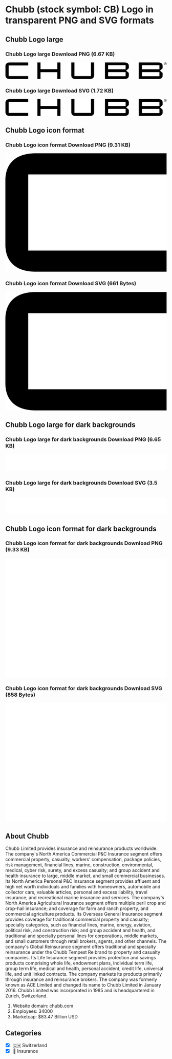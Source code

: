 # Chubb (stock symbol: CB) Logo in transparent PNG and SVG formats

## Chubb Logo large

### Chubb Logo large Download PNG (6.67 KB)

![Chubb Logo large Download PNG (6.67 KB)](/img/orig/CB_BIG-ea84b361.png)

### Chubb Logo large Download SVG (1.72 KB)

![Chubb Logo large Download SVG (1.72 KB)](/img/orig/CB_BIG-be581ee6.svg)

## Chubb Logo icon format

### Chubb Logo icon format Download PNG (9.31 KB)

![Chubb Logo icon format Download PNG (9.31 KB)](/img/orig/CB-f934339b.png)

### Chubb Logo icon format Download SVG (661 Bytes)

![Chubb Logo icon format Download SVG (661 Bytes)](/img/orig/CB-c64ff053.svg)

## Chubb Logo large for dark backgrounds

### Chubb Logo large for dark backgrounds Download PNG (6.65 KB)

![Chubb Logo large for dark backgrounds Download PNG (6.65 KB)](/img/orig/CB_BIG.D-7f4bcb52.png)

### Chubb Logo large for dark backgrounds Download SVG (3.5 KB)

![Chubb Logo large for dark backgrounds Download SVG (3.5 KB)](/img/orig/CB_BIG.D-2c7a76a6.svg)

## Chubb Logo icon format for dark backgrounds

### Chubb Logo icon format for dark backgrounds Download PNG (9.33 KB)

![Chubb Logo icon format for dark backgrounds Download PNG (9.33 KB)](/img/orig/CB.D-67c98712.png)

### Chubb Logo icon format for dark backgrounds Download SVG (858 Bytes)

![Chubb Logo icon format for dark backgrounds Download SVG (858 Bytes)](/img/orig/CB.D-5097a889.svg)

## About Chubb

Chubb Limited provides insurance and reinsurance products worldwide. The company's North America Commercial P&C Insurance segment offers commercial property, casualty, workers' compensation, package policies, risk management, financial lines, marine, construction, environmental, medical, cyber risk, surety, and excess casualty; and group accident and health insurance to large, middle market, and small commercial businesses. Its North America Personal P&C Insurance segment provides affluent and high net worth individuals and families with homeowners, automobile and collector cars, valuable articles, personal and excess liability, travel insurance, and recreational marine insurance and services. The company's North America Agricultural Insurance segment offers multiple peril crop and crop-hail insurance; and coverage for farm and ranch property, and commercial agriculture products. Its Overseas General Insurance segment provides coverage for traditional commercial property and casualty; specialty categories, such as financial lines, marine, energy, aviation, political risk, and construction risk; and group accident and health, and traditional and specialty personal lines for corporations, middle markets, and small customers through retail brokers, agents, and other channels. The company's Global Reinsurance segment offers traditional and specialty reinsurance under the Chubb Tempest Re brand to property and casualty companies. Its Life Insurance segment provides protection and savings products comprising whole life, endowment plans, individual term life, group term life, medical and health, personal accident, credit life, universal life, and unit linked contracts. The company markets its products primarily through insurance and reinsurance brokers. The company was formerly known as ACE Limited and changed its name to Chubb Limited in January 2016. Chubb Limited was incorporated in 1985 and is headquartered in Zurich, Switzerland.

1. Website domain: chubb.com
2. Employees: 34000
3. Marketcap: $83.47 Billion USD


## Categories
- [x] 🇨🇭 Switzerland
- [x] 🏦 Insurance
